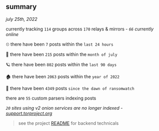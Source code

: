 
## summary
_july 25th, 2022_

currently tracking `114` groups across `170` relays & mirrors - _`66` currently online_

⏲ there have been `7` posts within the `last 24 hours`

🦈 there have been `215` posts within the `month of july`

🪐 there have been `802` posts within the `last 90 days`

🏚 there have been `2063` posts within the `year of 2022`

🦕 there have been `4349` posts `since the dawn of ransomwatch`

there are `55` custom parsers indexing posts

_`20` sites using v2 onion services are no longer indexed - [support.torproject.org](https://support.torproject.org/onionservices/v2-deprecation/)_

> see the project [README](https://github.com/joshhighet/ransomwatch#ransomwatch--) for backend technicals
